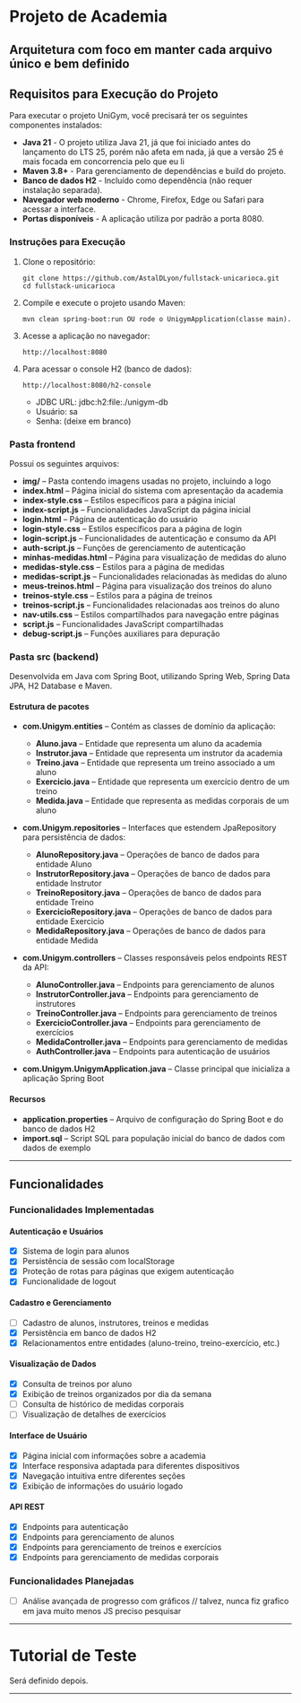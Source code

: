 # Projeto de Academia

##  Arquitetura com foco em manter cada arquivo único e bem definido

## Requisitos para Execução do Projeto

Para executar o projeto UniGym, você precisará ter os seguintes componentes instalados:

- **Java 21** - O projeto utiliza Java 21, já que foi iniciado antes do lançamento do LTS 25, porém não afeta em nada, já que a versão 25 é mais focada em concorrencia pelo que eu li
- **Maven 3.8+** - Para gerenciamento de dependências e build do projeto.
- **Banco de dados H2** - Incluído como dependência (não requer instalação separada).
- **Navegador web moderno** - Chrome, Firefox, Edge ou Safari para acessar a interface.
- **Portas disponíveis** - A aplicação utiliza por padrão a porta 8080.

### Instruções para Execução

1. Clone o repositório:
   ```
   git clone https://github.com/AstalDLyon/fullstack-unicarioca.git
   cd fullstack-unicarioca
   ```

2. Compile e execute o projeto usando Maven:
   ```
   mvn clean spring-boot:run OU rode o UnigymApplication(classe main).
   ```

3. Acesse a aplicação no navegador:
   ```
   http://localhost:8080
   ```

4. Para acessar o console H2 (banco de dados):
   ```
   http://localhost:8080/h2-console
   ```
   - JDBC URL: jdbc:h2:file:./unigym-db
   - Usuário: sa
   - Senha: (deixe em branco)

### Pasta frontend
 Possui os seguintes arquivos:
 
- **img/** – Pasta contendo imagens usadas no projeto, incluindo a logo
- **index.html** – Página inicial do sistema com apresentação da academia
- **index-style.css** – Estilos específicos para a página inicial
- **index-script.js** – Funcionalidades JavaScript da página inicial
- **login.html** – Página de autenticação do usuário
- **login-style.css** – Estilos específicos para a página de login
- **login-script.js** – Funcionalidades de autenticação e consumo da API
- **auth-script.js** – Funções de gerenciamento de autenticação
- **minhas-medidas.html** – Página para visualização de medidas do aluno
- **medidas-style.css** – Estilos para a página de medidas
- **medidas-script.js** – Funcionalidades relacionadas às medidas do aluno
- **meus-treinos.html** – Página para visualização dos treinos do aluno
- **treinos-style.css** – Estilos para a página de treinos
- **treinos-script.js** – Funcionalidades relacionadas aos treinos do aluno
- **nav-utils.css** – Estilos compartilhados para navegação entre páginas
- **script.js** – Funcionalidades JavaScript compartilhadas
- **debug-script.js** – Funções auxiliares para depuração
  
### Pasta src (backend)

Desenvolvida em Java com Spring Boot, utilizando Spring Web, Spring Data JPA, H2 Database e Maven.

#### Estrutura de pacotes

- **com.Unigym.entities** – Contém as classes de domínio da aplicação:
  - **Aluno.java** – Entidade que representa um aluno da academia
  - **Instrutor.java** – Entidade que representa um instrutor da academia
  - **Treino.java** – Entidade que representa um treino associado a um aluno
  - **Exercicio.java** – Entidade que representa um exercício dentro de um treino
  - **Medida.java** – Entidade que representa as medidas corporais de um aluno

- **com.Unigym.repositories** – Interfaces que estendem JpaRepository para persistência de dados:
  - **AlunoRepository.java** – Operações de banco de dados para entidade Aluno
  - **InstrutorRepository.java** – Operações de banco de dados para entidade Instrutor
  - **TreinoRepository.java** – Operações de banco de dados para entidade Treino
  - **ExercicioRepository.java** – Operações de banco de dados para entidade Exercicio
  - **MedidaRepository.java** – Operações de banco de dados para entidade Medida

- **com.Unigym.controllers** – Classes responsáveis pelos endpoints REST da API:
  - **AlunoController.java** – Endpoints para gerenciamento de alunos
  - **InstrutorController.java** – Endpoints para gerenciamento de instrutores
  - **TreinoController.java** – Endpoints para gerenciamento de treinos
  - **ExercicioController.java** – Endpoints para gerenciamento de exercícios
  - **MedidaController.java** – Endpoints para gerenciamento de medidas
  - **AuthController.java** – Endpoints para autenticação de usuários

- **com.Unigym.UnigymApplication.java** – Classe principal que inicializa a aplicação Spring Boot

#### Recursos

- **application.properties** – Arquivo de configuração do Spring Boot e do banco de dados H2
- **import.sql** – Script SQL para população inicial do banco de dados com dados de exemplo

---

## Funcionalidades

### Funcionalidades Implementadas

#### Autenticação e Usuários
- [x] Sistema de login para alunos
- [x] Persistência de sessão com localStorage
- [x] Proteção de rotas para páginas que exigem autenticação
- [x] Funcionalidade de logout

#### Cadastro e Gerenciamento
- [ ] Cadastro de alunos, instrutores, treinos e medidas
- [x] Persistência em banco de dados H2
- [x] Relacionamentos entre entidades (aluno-treino, treino-exercício, etc.)

#### Visualização de Dados
- [x] Consulta de treinos por aluno
- [x] Exibição de treinos organizados por dia da semana
- [ ] Consulta de histórico de medidas corporais
- [ ] Visualização de detalhes de exercícios

#### Interface de Usuário
- [x] Página inicial com informações sobre a academia
- [x] Interface responsiva adaptada para diferentes dispositivos
- [x] Navegação intuitiva entre diferentes seções
- [x] Exibição de informações do usuário logado

#### API REST
- [x] Endpoints para autenticação
- [x] Endpoints para gerenciamento de alunos
- [x] Endpoints para gerenciamento de treinos e exercícios
- [x] Endpoints para gerenciamento de medidas corporais

### Funcionalidades Planejadas

- [ ] Análise avançada de progresso com gráficos // talvez, nunca fiz grafico em java muito menos JS preciso pesquisar

---
#  Tutorial de Teste

Será definido depois.

---
